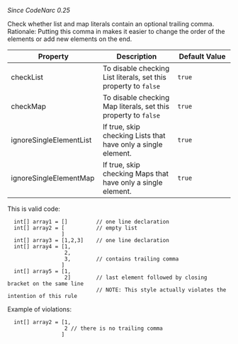 *Since CodeNarc 0.25*

Check whether list and map literals contain an optional trailing comma.
Rationale: Putting this comma in makes it easier to change the order of
the elements or add new elements on the end.

<table>
<colgroup>
<col style="width: 40%" />
<col style="width: 33%" />
<col style="width: 25%" />
</colgroup>
<thead>
<tr>
<th>Property</th>
<th>Description</th>
<th>Default Value</th>
</tr>
</thead>
<tbody>
<tr>
<td>checkList</td>
<td>To disable checking List literals, set this property to
<code>false</code></td>
<td><code>true</code></td>
</tr>
<tr>
<td>checkMap</td>
<td>To disable checking Map literals, set this property to
<code>false</code></td>
<td><code>true</code></td>
</tr>
<tr>
<td>ignoreSingleElementList</td>
<td>If true, skip checking Lists that have only a single element.</td>
<td><code>true</code></td>
</tr>
<tr>
<td>ignoreSingleElementMap</td>
<td>If true, skip checking Maps that have only a single element.</td>
<td><code>true</code></td>
</tr>
</tbody>
</table>

This is valid code:

      int[] array1 = []         // one line declaration
      int[] array2 = [          // empty list
                     ]
      int[] array3 = [1,2,3]    // one line declaration
      int[] array4 = [1,
                      2,
                      3,        // contains trailing comma
                     ]
      int[] array5 = [1,
                      2]        // last element followed by closing bracket on the same line
                                // NOTE: This style actually violates the intention of this rule

Example of violations:

      int[] array2 = [1,
                      2 // there is no trailing comma
                     ]
